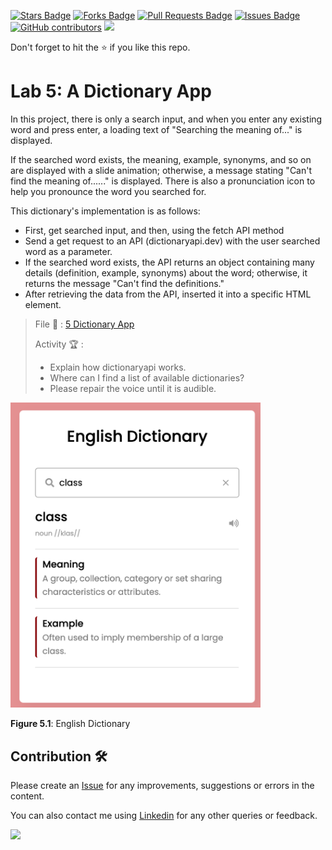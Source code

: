 <a href="https://github.com/drshahizan/learn-php/stargazers"><img src="https://img.shields.io/github/stars/drshahizan/learn-php" alt="Stars Badge"/></a>
<a href="https://github.com/drshahizan/learn-php/network/members"><img src="https://img.shields.io/github/forks/drshahizan/learn-php" alt="Forks Badge"/></a>
<a href="https://github.com/drshahizan/learn-php/pulls"><img src="https://img.shields.io/github/issues-pr/drshahizan/learn-php" alt="Pull Requests Badge"/></a>
<a href="https://github.com/drshahizan/learn-php/issues"><img src="https://img.shields.io/github/issues/drshahizan/learn-php" alt="Issues Badge"/></a>
<a href="https://github.com/drshahizan/learn-php/graphs/contributors"><img alt="GitHub contributors" src="https://img.shields.io/github/contributors/drshahizan/learn-php?color=2b9348"></a>
![](https://visitor-badge.glitch.me/badge?page_id=drshahizan/learn-php)

Don't forget to hit the :star: if you like this repo.

# Lab 5: A Dictionary App

In this project, there is only a search input, and when you enter any existing word and press enter, a loading text of "Searching the meaning of..." is displayed.

If the searched word exists, the meaning, example, synonyms, and so on are displayed with a slide animation; otherwise, a message stating "Can't find the meaning of......" is displayed. There is also a pronunciation icon to help you pronounce the word you searched for.

This dictionary's implementation is as follows:

- First, get searched input, and then, using the fetch API method
- Send a get request to an API (dictionaryapi.dev) with the user searched word as a parameter.
- If the searched word exists, the API returns an object containing many details (definition, example, synonyms) about the word; otherwise, it returns the message "Can't find the definitions."
- After retrieving the data from the API, inserted it into a specific HTML element.

> File 📁 : [5 Dictionary App](./download/5Dictionary%20App)
> 
> Activity 🏆 :
> - Explain how dictionaryapi works.
> - Where can I find a list of available dictionaries?
> - Please repair the voice until it is audible.
>

<img src="./download/L5adv-a.png" width="400" />

**Figure 5.1**: English Dictionary

## Contribution 🛠️
Please create an [Issue](https://github.com/drshahizan/learn-php/issues) for any improvements, suggestions or errors in the content.

You can also contact me using [Linkedin](https://www.linkedin.com/in/drshahizan/) for any other queries or feedback.

![](https://visitor-badge.glitch.me/badge?page_id=drshahizan)
